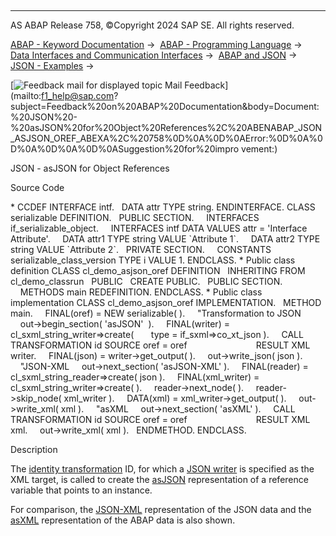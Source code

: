   

* * *

AS ABAP Release 758, ©Copyright 2024 SAP SE. All rights reserved.

[ABAP - Keyword Documentation](https://help.sap.com/doc/abapdocu_758_index_htm/7.58/en-US/abenabap.htm) →  [ABAP - Programming Language](https://help.sap.com/doc/abapdocu_758_index_htm/7.58/en-US/abenabap_reference.htm) →  [Data Interfaces and Communication Interfaces](https://help.sap.com/doc/abapdocu_758_index_htm/7.58/en-US/abenabap_data_communication.htm) →  [ABAP and JSON](https://help.sap.com/doc/abapdocu_758_index_htm/7.58/en-US/abenabap_json.htm) →  [JSON - Examples](https://help.sap.com/doc/abapdocu_758_index_htm/7.58/en-US/abenabap_json_abexas.htm) → 

 [![](Mail.gif?object=Mail.gif "Feedback mail for displayed topic") Mail Feedback](mailto:f1_help@sap.com?subject=Feedback%20on%20ABAP%20Documentation&body=Document:%20JSON%20-%20asJSON%20for%20Object%20References%2C%20ABENABAP_JSON_ASJSON_OREF_ABEXA%2C%20758%0D%0A%0D%0AError:%0D%0A%0D%0A%0D%0A%0D%0ASuggestion%20for%20impro
vement:)

JSON - asJSON for Object References

Source Code   

\* CCDEF
INTERFACE intf.
  DATA attr TYPE string.
ENDINTERFACE.
CLASS serializable DEFINITION.
  PUBLIC SECTION.
    INTERFACES if\_serializable\_object.
    INTERFACES intf DATA VALUES attr = 'Interface Attribute'.
    DATA attr1 TYPE string VALUE \`Attribute 1\`.
    DATA attr2 TYPE string VALUE \`Attribute 2\`.
  PRIVATE SECTION.
    CONSTANTS serializable\_class\_version TYPE i VALUE 1.
ENDCLASS.
\* Public class definition
CLASS cl\_demo\_asjson\_oref DEFINITION
  INHERITING FROM cl\_demo\_classrun
  PUBLIC
  CREATE PUBLIC.
  PUBLIC SECTION.
    METHODS main REDEFINITION.
ENDCLASS.
\* Public class implementation
CLASS cl\_demo\_asjson\_oref IMPLEMENTATION.
  METHOD main.
    FINAL(oref) = NEW serializable( ).
    "Transformation to JSON
    out->begin\_section( 'asJSON'  ).
    FINAL(writer) = cl\_sxml\_string\_writer=>create(
      type = if\_sxml=>co\_xt\_json ).
    CALL TRANSFORMATION id SOURCE oref = oref
                           RESULT XML writer.
    FINAL(json) = writer->get\_output( ).
    out->write\_json( json ).
    "JSON-XML
    out->next\_section( 'asJSON-XML' ).
    FINAL(reader) = cl\_sxml\_string\_reader=>create( json ).
    FINAL(xml\_writer) = cl\_sxml\_string\_writer=>create( ).
    reader->next\_node( ).
    reader->skip\_node( xml\_writer ).
    DATA(xml) = xml\_writer->get\_output( ).
    out->write\_xml( xml ).
    "asXML
    out->next\_section( 'asXML' ).
    CALL TRANSFORMATION id SOURCE oref = oref
                           RESULT XML xml.
    out->write\_xml( xml ).
  ENDMETHOD.
ENDCLASS.

Description   

The [identity transformation](https://help.sap.com/doc/abapdocu_758_index_htm/7.58/en-US/abenid_trafo_glosry.htm "Glossary Entry") ID, for which a [JSON writer](https://help.sap.com/doc/abapdocu_758_index_htm/7.58/en-US/abenjson_writer_glosry.htm "Glossary Entry") is specified as the XML target, is called to create the [asJSON](https://help.sap.com/doc/abapdocu_758_index_htm/7.58/en-US/abenasjson_glosry.htm "Glossary Entry") representation of a reference variable that points to an instance.

For comparison, the [JSON-XML](https://help.sap.com/doc/abapdocu_758_index_htm/7.58/en-US/abenjson_xml_glosry.htm "Glossary Entry") representation of the JSON data and the [asXML](https://help.sap.com/doc/abapdocu_758_index_htm/7.58/en-US/abenasxml_glosry.htm "Glossary Entry") representation of the ABAP data is also shown.